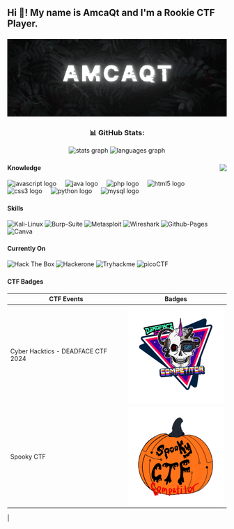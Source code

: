 <h2 align="left">Hi 👋! My name is AmcaQt and I'm a Rookie CTF Player.</h2>

###

<div align="center">
<img src="https://raw.githubusercontent.com/Amca-qt/Amca-qt.github.io/main/Images/AmcaQt.gif" alt="AmcaQt GIF">

### 📊 GitHub Stats:
  <img src="https://github-readme-stats.vercel.app/api?username=AmcaQt&theme=radical&hide_border=false&include_all_commits=false&count_private=false" height="150" alt="stats graph">
  <!-- <img src="https://github-readme-streak-stats.herokuapp.com/?user=Amca-qt&theme=radical&hide_border=falsee" height="150" alt="streak graph"> -->
  <img src="https://github-readme-stats.vercel.app/api/top-langs?username=AmcaQt&locale=en&hide_title=false&layout=compact&card_width=320&langs_count=5&theme=radical&hide_border=false" height="150" alt="languages graph">
</div>

###

<!-- #### 🏆 GitHub Trophies
<img src="https://github-profile-trophy.vercel.app/?username=AmcaQt&theme=dracula&no-frame=false&no-bg=false&margin-w=4" height="150px" alt="github trophies"> -->

###

<img align="right" height="150" src="https://i.pinimg.com/originals/94/ea/c8/94eac835763ea2c2b63c069cedbed22f.gif">

###
#### Knowledge

<div align="left">
  <img src="https://cdn.jsdelivr.net/gh/devicons/devicon/icons/javascript/javascript-original.svg" height="30" alt="javascript logo">
  <img width="12" />
  <img src="https://cdn.jsdelivr.net/gh/devicons/devicon/icons/java/java-original.svg" height="30" alt="java logo">
  <img width="12" />
  <img src="https://cdn.jsdelivr.net/gh/devicons/devicon/icons/php/php-original.svg" height="30" alt="php logo">
  <img width="12" />
  <img src="https://cdn.jsdelivr.net/gh/devicons/devicon/icons/html5/html5-original.svg" height="30" alt="html5 logo">
  <img width="12" />
  <img src="https://cdn.jsdelivr.net/gh/devicons/devicon/icons/css3/css3-original.svg" height="30" alt="css3 logo">
  <img width="12" />
  <img src="https://cdn.jsdelivr.net/gh/devicons/devicon/icons/python/python-original.svg" height="30" alt="python logo">
  <img width="12" />
  <img src="https://cdn.jsdelivr.net/gh/devicons/devicon/icons/mysql/mysql-original.svg" height="30" alt="mysql logo">
</div>

###
#### Skills

<div align="left">
    <img src="https://img.shields.io/badge/Kali_Linux-557C94?style=for-the-badge&logo=kali-linux&logoColor=black" height="30" alt="Kali-Linux">
    <img src="https://img.shields.io/badge/Burp%20Suite-FF6633.svg?style=for-the-badge&logo=Burp-Suite&logoColor=white" height="30" alt="Burp-Suite">
    <img src="https://img.shields.io/badge/Metasploit-2596CD.svg?style=for-the-badge&logo=Metasploit&logoColor=white" height="30" alt="Metasploit">
    <img src="https://img.shields.io/badge/Wireshark-1679A7.svg?style=for-the-badge&logo=Wireshark&logoColor=whitek" height="30" alt="Wireshark">
    <img src="https://img.shields.io/badge/GitHub%20Pages-222222.svg?style=for-the-badge&logo=GitHub-Pages&logoColor=white" height="30" alt="Github-Pages">
    <img src="https://img.shields.io/badge/Canva-00C4CC.svg?style=for-the-badge&logo=Canva&logoColor=white" height="30" alt="Canva">
</div>

###
#### Currently On

<div align="left">
    <img src="https://img.shields.io/badge/Hack%20The%20Box-9FEF00.svg?style=for-the-badge&logo=Hack-The-Box&logoColor=black" height="30" alt="Hack The Box">
    <img src="https://img.shields.io/badge/HackerOne-494649.svg?style=for-the-badge&logo=HackerOne&logoColor=white" height="30" alt="Hackerone">
    <img src="https://img.shields.io/badge/TryHackMe-212C42.svg?style=for-the-badge&logo=TryHackMe&logoColor=white" height="30"
    alt="Tryhackme">
    <img src="https://img.shields.io/badge/PicoCTF-557C94?style=for-the-badge&logo=PicoCTF" height="30" alt="picoCTF">
</div>

###
#### CTF Badges

| CTF Events | Badges |
| ---------- | ------ |
| Cyber Hacktics - DEADFACE CTF 2024 | <img src="img/Cyber Hacktics - DEADFACE CTF 2024 Competitor - 2024-10-19.png" height="225"> |
| Spooky CTF | <img src="img/NJIT Information & Cybersecurity Club - SpookyCTF 2024 Cyber Challenger - 2024-11-02.png" height="225px"> | 
|
